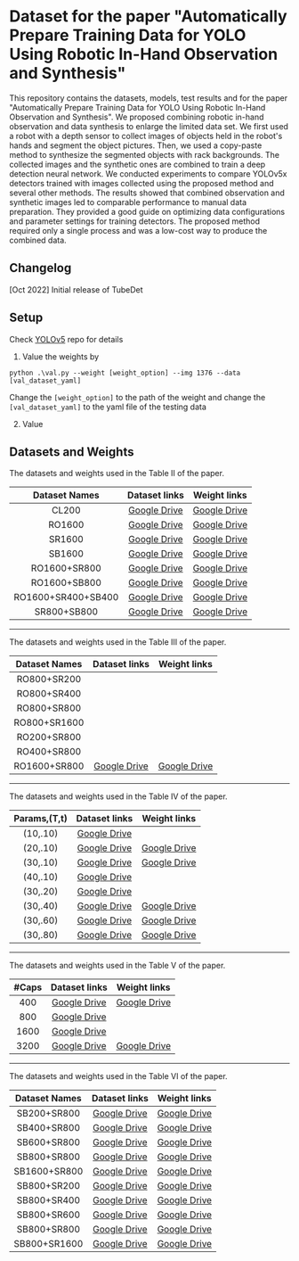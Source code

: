 # Dataset for the paper "Automatically Prepare Training Data for YOLO Using Robotic In-Hand Observation and Synthesis" 

This repository contains the datasets, models, test results and for the paper "Automatically Prepare Training Data for YOLO Using Robotic In-Hand Observation and Synthesis". We proposed combining robotic in-hand observation and data synthesis to enlarge the limited data set. We first used a robot with a depth sensor to collect images of objects held in the robot's hands and segment the object pictures. Then, we used a copy-paste method to synthesize the segmented objects with rack backgrounds. The collected images and the synthetic ones are combined to train a deep detection neural network. We conducted experiments to compare YOLOv5x detectors trained with images collected using the proposed method and several other methods. The results showed that combined observation and synthetic images led to comparable performance to manual data preparation. They provided a good guide on optimizing data configurations and parameter settings for training detectors. The proposed method required only a single process and was a low-cost way to produce the combined data.

## Changelog
[Oct 2022] Initial release of TubeDet
 
## Setup
Check [YOLOv5](https://github.com/ultralytics/yolov5) repo for details

1. Value the weights by 
```
python .\val.py --weight [weight_option] --img 1376 --data [val_dataset_yaml]
``` 
Change the `[weight_option]` to the path of the weight and change the `[val_dataset_yaml]` to the yaml file of the testing data

2. Value 

## Datasets and Weights
The datasets and weights used in the Table II of the paper.

| Dataset Names| Dataset links | Weight links |
| :----: | :----: | :----: |
|CL200| [Google Drive](https://drive.google.com/file/d/1o_GysrCxgZ4evxOy9U1NoqxmBXhzqCAx/view?usp=sharing) |[Google Drive](https://drive.google.com/file/d/1Jdg4l6_7SFoGY1qSYZxhF_w7LzRIPYUl/view?usp=sharing) | 
|RO1600| [Google Drive](https://drive.google.com/file/d/1bclJbhRXgGiRFjk2ZY1Ec_o33hQ__15v/view?usp=sharing)|[Google Drive](https://drive.google.com/file/d/1AG2f6lc4VtoxhoXVwDIqCRV-rSL8N4jA/view?usp=sharing) |
|SR1600| [Google Drive](https://drive.google.com/file/d/1daTh6-bJmTEB591Habbsmqf2PSqsj6AA/view?usp=sharing)|[Google Drive](https://drive.google.com/file/d/1HHdR2EPa3tlNSJkYzUfaZNNzlgxKqRw5/view?usp=sharing) |
|SB1600|[Google Drive](https://drive.google.com/file/d/1KC80mR-iO4csqmUPfJtQ00MGWK4Jkc9q/view?usp=sharing)| [Google Drive](https://drive.google.com/file/d/1pajWljRSzOhiuK7AvrdopOI2BO10spk7/view?usp=sharing)|
|RO1600+SR800| [Google Drive](https://drive.google.com/file/d/1WAXnm7OYBK1xFyrRDs8_icCvfAPB7cGQ/view?usp=sharing)|[Google Drive](https://drive.google.com/file/d/1KmowYCw21mH6TRPa2XQ4xH-_49FAYAmq/view?usp=sharing) |
|RO1600+SB800| [Google Drive](https://drive.google.com/file/d/1o8B8hQQQa5khTG_OIOa2XwTCoRBmp_IU/view?usp=sharing)| [Google Drive](https://drive.google.com/file/d/1Y9wuuzRPDFNiv4ODmnJa7cKlxFjtpe7W/view?usp=sharing)|
|RO1600+SR400+SB400| [Google Drive](https://drive.google.com/file/d/1bxhNHoKG7lIWf3eFaQavOztty-CgIAg6/view?usp=sharing)|[Google Drive](https://drive.google.com/file/d/1VxFnEsCQuVrzLfJOa3vzQNFr2TB87TuD/view?usp=sharing) |
|SR800+SB800| [Google Drive](https://drive.google.com/file/d/1b0EkzFMlH7smpIH_jaBBXfiAuspLCQxB/view?usp=sharing)| [Google Drive](https://drive.google.com/file/d/1_Tt9h6ojqrt9UtJ4K5IKLTcr4IuJq4DI/view?usp=sharing)| 

---

The datasets and weights used in the Table III of the paper.

| Dataset Names| Dataset links | Weight links |
| :----: | :----: | :----: |
|RO800+SR200| | 
|RO800+SR400| | |
|RO800+SR800| | |
|RO800+SR1600| | |
|RO200+SR800| | |
|RO400+SR800| | |
|RO1600+SR800| [Google Drive](https://drive.google.com/file/d/1WAXnm7OYBK1xFyrRDs8_icCvfAPB7cGQ/view?usp=sharing)|[Google Drive](https://drive.google.com/file/d/1KmowYCw21mH6TRPa2XQ4xH-_49FAYAmq/view?usp=sharing) |

---

The datasets and weights used in the Table IV of the paper.

| Params,(T,t)| Dataset links | Weight links |
| :----: | :----: | :----: |
|(10,.10)| [Google Drive](https://drive.google.com/file/d/11qrU6qkvFCZ4vu9LEy158l1g-GiDZbhA/view?usp=sharing)| |
|(20,.10)| [Google Drive](https://drive.google.com/file/d/149lGnaz2ePSJh2kbldaXQMGFyCv_2er0/view?usp=sharing)| [Google Drive](https://drive.google.com/file/d/1IAp68JWeKUjYOQCTHo348uWO5AlWKxEv/view?usp=sharing)|
|(30,.10)| [Google Drive](https://drive.google.com/file/d/1K2pnUW3obE8VaVGGYukWZmQiQZb-q-Le/view?usp=sharing)| [Google Drive](https://drive.google.com/file/d/1M7U7ry32nplNEoSmnSevDv_OF_nr_X2k/view?usp=sharing)|
|(40,.10)| [Google Drive](https://drive.google.com/file/d/14lru9jLKaaHkdJquJYvoKmQN-Wn8DzU8/view?usp=sharing)| |
|(30,.20)| [Google Drive](https://drive.google.com/file/d/1l-yKUKs1Hwz73W2YAPYex4xD2ttkrghm/view?usp=sharing)| |
|(30,.40)| [Google Drive](https://drive.google.com/file/d/1UWxS2PmXlTKw6KMpxM7in9263M49dGJc/view?usp=sharing)| [Google Drive](https://drive.google.com/file/d/1x8NJerGezxP__nInmlUjy7HLRT0D-C1M/view?usp=sharing)|
|(30,.60)| [Google Drive](https://drive.google.com/file/d/16-lLsoQaxdndZRKcX4KFo9CFm69OCvQ3/view?usp=sharing)| [Google Drive](https://drive.google.com/file/d/1aaPNMDYSYnvjsDWC3iB_uLZbZxtNvDdo/view?usp=sharing)|
|(30,.80)| [Google Drive](https://drive.google.com/file/d/106cPWysI56nv_C_3xDABxatPIGjv7AEW/view?usp=sharing)| [Google Drive](https://drive.google.com/file/d/1y44XvwGUkkSPir61OA8IRbx33hMoIvQE/view?usp=sharing)|

---

The datasets and weights used in the Table V of the paper.

| #Caps| Dataset links | Weight links |
| :----: | :----: | :----: |
|400| [Google Drive](https://drive.google.com/file/d/14qyNUPHDe6f7bT1EX5YOrp-vF4F6gMUr/view?usp=sharing)| [Google Drive](https://drive.google.com/file/d/17D99poCkElqfAiOd78Hb1hqtjYh38yIo/view?usp=sharing)|
|800| [Google Drive](https://drive.google.com/file/d/1HxOuIEaejJcEsfHXRZBBzEWlg7NeDQCI/view?usp=sharing)| |
|1600| [Google Drive](https://drive.google.com/file/d/15NlkB5oG6gJUU6xSLCvDj5DepJqd_kMj/view?usp=sharing)| |
|3200| [Google Drive](https://drive.google.com/file/d/1b0EkzFMlH7smpIH_jaBBXfiAuspLCQxB/view?usp=sharing)| [Google Drive](https://drive.google.com/file/d/1_Tt9h6ojqrt9UtJ4K5IKLTcr4IuJq4DI/view?usp=sharing)| 
 
---

The datasets and weights used in the Table VI of the paper.

| Dataset Names| Dataset links | Weight links |
| :----: | :----: | :----: |
|SB200+SR800| [Google Drive](https://drive.google.com/file/d/1E5BUioUtqmev5qrIPXpp40BgE_lPOlTA/view?usp=sharing)| [Google Drive](https://drive.google.com/file/d/1og021q1ajWo6cFb4-0VcArNgOmlxaXaV/view?usp=sharing)|
|SB400+SR800| [Google Drive](https://drive.google.com/file/d/13seAmvoGqMM-_KNpYFtNQtbrDctcXeha/view?usp=sharing)| [Google Drive](https://drive.google.com/file/d/1PwLdCS5Vw0rHBUb9ozFzolyObuh0VDea/view?usp=sharing)|
|SB600+SR800| [Google Drive](https://drive.google.com/file/d/1vg3JWr4QzDVV8waiAllT8-G4prv7tD3L/view?usp=sharing)| [Google Drive](https://drive.google.com/file/d/1Zh6zCpn9ZZiuOhfZtDnHvp4oVNRVkT0r/view?usp=sharing) |
|SB800+SR800| [Google Drive](https://drive.google.com/file/d/1b0EkzFMlH7smpIH_jaBBXfiAuspLCQxB/view?usp=sharing)| [Google Drive](https://drive.google.com/file/d/1_Tt9h6ojqrt9UtJ4K5IKLTcr4IuJq4DI/view?usp=sharing)| 
|SB1600+SR800| [Google Drive](https://drive.google.com/file/d/1BeCMifrb4nj5WZO-kF-qFWGK_0dGTUry/view?usp=sharing)| [Google Drive](https://drive.google.com/file/d/1zhFkIADevgVDdvcVpJ6V_dJPjxUF3Bw-/view?usp=sharing)| 
|SB800+SR200| [Google Drive](https://drive.google.com/file/d/1OQyIEN3ylzVpGz--dFjv725McUl4i9Yt/view?usp=sharing)| [Google Drive](https://drive.google.com/file/d/1vg3JWr4QzDVV8waiAllT8-G4prv7tD3L/view?usp=sharing)| 
|SB800+SR400| [Google Drive](https://drive.google.com/file/d/11zcDCVs-PgJ5P7fp11u5JdsSblo13R56/view?usp=sharing)| [Google Drive](https://drive.google.com/file/d/1wQsvuyjEhH6bVr-mu0hRpNAQL6p7-IwC/view?usp=sharing)|
|SB800+SR600| [Google Drive](https://drive.google.com/file/d/1C1_7Kq2An1MlO20-0HSOYxwdm_ueYaYV/view?usp=sharing)| [Google Drive](https://drive.google.com/file/d/1gktpxa6qpEniMsj8RardqlTBL1bqmucS/view?usp=sharing)|
|SB800+SR800| [Google Drive](https://drive.google.com/file/d/1b0EkzFMlH7smpIH_jaBBXfiAuspLCQxB/view?usp=sharing)| [Google Drive](https://drive.google.com/file/d/1_Tt9h6ojqrt9UtJ4K5IKLTcr4IuJq4DI/view?usp=sharing)| 
|SB800+SR1600| [Google Drive](https://drive.google.com/file/d/1FdkHEZSGX9h7dibXWH4iNKudmWphyGaL/view?usp=sharing)| [Google Drive](https://drive.google.com/file/d/1cv1ZYWzfvknaBIKvxe_N31tMggcQ1LdV/view?usp=sharing)| 

 
